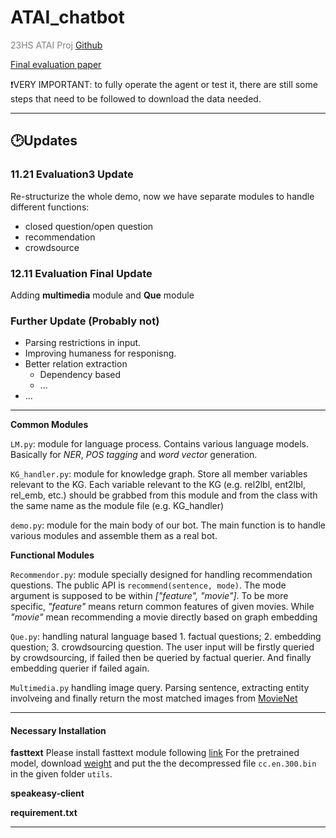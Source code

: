 # ATAI_chatbot
<span style="color:gray"> 23HS ATAI Proj </span> [Github](https://github.com/tttequila/ATAI_chatbot)

[Final evaluation paper](https://github.com/tttequila/ATAI_chatbot/blob/main/ATAI_Final_Evaluation.pdf)

❗VERY IMPORTANT: to fully operate the agent or test it, there are still some steps that need to be followed to download the data needed. 

-----

## 🕑Updates

### 11.21 Evaluation3 Update
Re-structurize the whole demo, now we have separate modules to handle different functions: 

- closed question/open question
- recommendation
- crowdsource

### 12.11 Evaluation Final Update
Adding **multimedia** module and **Que** module

### Further Update (Probably not)
- Parsing restrictions in input.
- Improving humaness for responisng.
- Better relation extraction 
  - Dependency based
  - ...
- ...

---

**Common Modules**

`LM.py`: module for language process. Contains various language models. Basically for *NER*, *POS tagging* and *word vector* generation.


`KG_handler.py`: module for knowledge graph. Store all member variables relevant to the KG. Each variable relevant to the KG (e.g. rel2lbl, ent2lbl, rel_emb, etc.) should be grabbed from this module and from the class with the same name as the module file (e.g. KG_handler)


`demo.py`: module for the main body of our bot. The main function is to handle various modules and assemble them as a real bot. 


**Functional Modules**

`Recommendor.py`: module specially designed for handling recommendation questions. The public API is `recommend(sentence, mode)`. The mode argument is supposed to be within *["feature", "movie"]*. To be more specific, *"feature"* means return common features of given movies. While *"movie"* mean recommending a movie directly based on graph embedding


`Que.py`: handling natural language based 1. factual questions; 2. embedding question; 3. crowdsourcing question. The user input will be firstly queried by crowdsourcing, if failed then be queried by factual querier. And finally embedding querier if failed again.

`Multimedia.py` handling image query. Parsing sentence, extracting entity involveing and finally return the most matched images from [MovieNet](https://movienet.github.io/)

----

#### Necessary Installation

**fasttext**
Please install fasttext module following [link](https://github.com/facebookresearch/fastText)
For the pretrained model, download [weight](https://dl.fbaipublicfiles.com/fasttext/vectors-crawl/cc.en.300.bin.gz)  and put the the decompressed file `cc.en.300.bin` in the given folder `utils`.

**speakeasy-client**

**requirement.txt**


****








